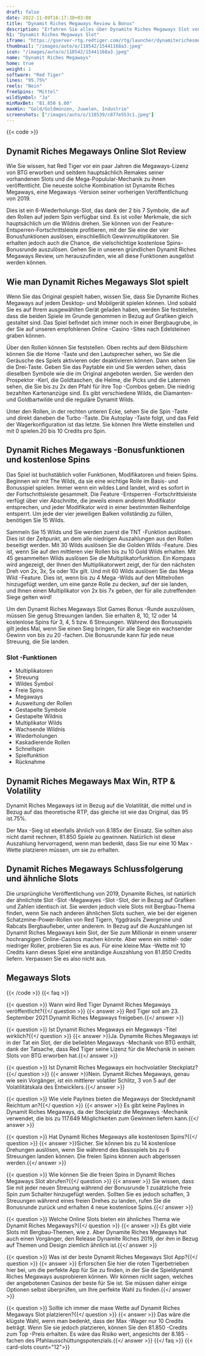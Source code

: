 ```yaml
---
draft: false
date: 2022-11-09T16:17:38+03:00
title: "Dynamit Riches Megaways Review & Bonus"
description: "Erfahren Sie alles über Dynamite Riches Megaways Slot von Red Tigers RTP, Volatilität, Auszahlungen, Funktionen und erhalten Sie kostenlose Spins und Boni von den besten Online -Casinos!"
h1: "Dynamit Riches Megaways Slot"
iframe: "https://gserver-rtg.redtiger.com/rtg/launcher/dynamiterichesmegaways"
thumbnail: "/images/auto/o/118542/15441168a3.jpeg"
icon: "/images/auto/o/118542/15441168a3.jpeg"
name: "Dynamit Riches Megaways"
home: true
weight: 1
software: "Red Tiger"
lines: "95.75%"
reels: "Nein"
freeSpins: "Mittel"
wildSymbol: "Ja"
minMaxBet: "81.850 $.00"
maxWin: "Gold/Goldmünzen, Juwelen, Industrie"
screenshots: ["/images/auto/o/118539/c877e553c1.jpeg"]
---
```


{{< code >}}<h2>Dynamit Riches Megaways Online Slot Review</h2><p>Wie Sie wissen, hat Red Tiger vor ein paar Jahren die Megaways-Lizenz von BTG erworben und seitdem hauptsächlich Remakes seiner vorhandenen Slots und die Mega-Populular-Mechanik zu ihnen veröffentlicht. Die neueste solche Kombination ist Dynamite Riches Megaways, eine Megaways -Version seiner vorherigen Veröffentlichung von 2019.</p><p>Dies ist ein 6-Wiederholungs-Slot, das dank der 2 bis 7 Symbole, die auf den Rollen auf jedem Spin verfügbar sind. Es ist voller Merkmale, die sich hauptsächlich um die Wildnis drehen. Sie können von der Feature-Entsperren-Fortschrittsleiste profitieren, mit der Sie eine der vier Bonusfunktionen auslösen, einschließlich Gewinnmultiplikatoren. Sie erhalten jedoch auch die Chance, die vielschichtige kostenlose Spins-Bonusrunde auszulösen. Gehen Sie in unseren gründlichen Dynamit Riches Megaways Review, um herauszufinden, wie all diese Funktionen ausgelöst werden können.</p><h2>Wie man Dynamit Riches Megaways Slot spielt</h2><p>Wenn Sie das Original gespielt haben, wissen Sie, dass Sie Dynamite Riches Megaways auf jedem Desktop- und Mobilgerät spielen können. Und sobald Sie es auf Ihrem ausgewählten Gerät geladen haben, werden Sie feststellen, dass die beiden Spiele im Grunde genommen in Bezug auf Grafiken gleich gestaltet sind. Das Spiel befindet sich immer noch in einer Bergbaugrube, in der Sie auf unseren empfohlenen Online -Casino -Sites nach Edelsteinen graben können.</p><p>Über den Rollen können Sie feststellen. Oben rechts auf dem Bildschirm können Sie die Home -Taste und den Lautsprecher sehen, wo Sie die Geräusche des Spiels aktivieren oder deaktivieren können. Dann sehen Sie die Drei-Taste. Geben Sie das Paytable ein und Sie werden sehen, dass dieselben Symbole wie die im Original angeboten werden. Sie werden den Prospektor -Kerl, die Goldtaschen, die Helme, die Picks und die Laternen sehen, die Sie bis zu 2x den Pfahl für ihre Top -Combos geben. Die niedrig bezahlten Kartenanzüge sind. Es gibt verschiedene Wilds, die Diamanten- und Goldbartwilde und die reguläre Dynamit Wilds.</p><p>Unter den Rollen, in der rechten unteren Ecke, sehen Sie die Spin -Taste und direkt daneben die Turbo -Taste. Die Autoplay -Taste folgt, und das Feld der Wagerkonfiguration ist das letzte. Sie können Ihre Wette einstellen und mit 0 spielen.20 bis 10 Credits pro Spin.</p><h2>Dynamit Riches Megaways -Bonusfunktionen und kostenlose Spins</h2><p>Das Spiel ist buchstäblich voller Funktionen, Modifikatoren und freien Spins. Beginnen wir mit The Wilds, da sie eine wichtige Rolle im Basis- und Bonusspiel spielen. Immer wenn ein wildes Land landet, wird es sofort in der Fortschrittsleiste gesammelt. Die Feature -Entsperren -Fortschrittsleiste verfügt über vier Abschnitte, die jeweils einem anderen Modifikator entsprechen, und jeder Modifikator wird in einer bestimmten Reihenfolge entsperrt. Um jede der vier jeweiligen Balken vollständig zu füllen, benötigen Sie 15 Wilds.</p><p>Sammeln Sie 15 Wilds und Sie werden zuerst die TNT -Funktion auslösen. Dies ist der Zeitpunkt, an dem alle niedrigen Auszahlungen aus den Rollen beseitigt werden. Mit 30 Wilds auslösen Sie die Golden Wilds -Feature. Dies ist, wenn Sie auf den mittleren vier Rollen bis zu 10 Gold Wilds erhalten. Mit 45 gesammelten Wilds auslösen Sie die Multiplikatorfunktion. Ein Kompass wird angezeigt, der Ihnen den Multiplikatorwert zeigt, der für den nächsten Dreh von 2x, 3x, 5x oder 10x gilt. Und mit 60 Wilds auslösen Sie das Mega Wild -Feature. Dies ist, wenn bis zu 4 Mega -Wilds auf den Mittelrollen hinzugefügt werden, um eine ganze Rolle zu decken, auf der sie landen, und Ihnen einen Multiplikator von 2x bis 7x geben, der für alle zutreffenden Siege gelten wird!</p><p>Um den Dynamit Riches Megaways Slot Games Bonus -Runde auszulösen, müssen Sie genug Streuungen landen. Sie erhalten 8, 10, 12 oder 14 kostenlose Spins für 3, 4, 5 bzw. 6 Streuungen. Während des Bonusspiels gilt jedes Mal, wenn Sie einen Sieg bringen, für alle Siege ein wachsender Gewinn von bis zu 20 -fachen. Die Bonusrunde kann für jede neue Streuung, die Sie landen.</p><h3>
Slot -Funktionen</h3><ul>
<li></span>
Multiplikatoren</li>
<li></span>
Streuung</li>
<li></span>
Wildes Symbol</li>
<li></span>
Freie Spins</li>
<li></span>
Megaways</li>
<li></span>
Ausweitung der Rollen</li>
<li></span>
Gestapelte Symbole</li>
<li></span>
Gestapelte Wildnis</li>
<li></span>
Multiplikator Wilds</li>
<li></span>
Wachsende Wildnis</li>
<li></span>
Wiederholungen</li>
<li></span>
Kaskadierende Rollen</li>
<li></span>
Schnellspin</li>
<li></span>
Spielfunktion</li>
<li></span>
Rücknahme</li></ul><h2>Dynamit Riches Megaways Max Win, RTP & Volatility</h2><p>Dynamit Riches Megaways ist in Bezug auf die Volatilität, die mittel und in Bezug auf das theoretische RTP, das gleiche ist wie das Original, das 95 ist.75%.</p><p>Der Max -Sieg ist ebenfalls ähnlich von 8.185x der Einsatz. Sie sollten also nicht damit rechnen, 81.850 Spiele zu gewinnen. Natürlich ist diese Auszahlung hervorragend, wenn man bedenkt, dass Sie nur eine 10 Max -Wette platzieren müssen, um sie zu erhalten.</p><h2>Dynamit Riches Megaways Schlussfolgerung und ähnliche Slots</h2><p>Die ursprüngliche Veröffentlichung von 2019, Dynamite Riches, ist natürlich der ähnlichste Slot -Slot -Megawayes -Slot -Slot, der in Bezug auf Grafiken und Zahlen identisch ist. Sie werden jedoch viele Slots mit Bergbau-Thema finden, wenn Sie nach anderen ähnlichen Slots suchen, wie bei der eigenen Schatzmine-Power-Rollen von Red Tigern, Yggdrasils Zwergmine und Rabcats Bergbaufieber, unter anderem. In Bezug auf die Auszahlungen ist Dynamit Riches Megaways kein Slot, der Sie zum Millionär in einem unserer hochrangigen Online-Casinos machen könnte. Aber wenn ein mittel- oder niedriger Roller, probieren Sie es aus. Für eine kleine Max -Wette mit 10 Credits kann dieses Spiel eine anständige Auszahlung von 81.850 Credits liefern. Verpassen Sie es also nicht aus.</p><h2>Megaways Slots</h2>
{{< /code >}}
{{< faq >}}

{{< question >}} Wann wird Red Tiger Dynamit Riches Megaways veröffentlicht?{{</ question >}}
{{< answer >}} Red Tiger soll am 23. September 2021 Dynamit Riches Megaways freigeben.{{</ answer >}}

{{< question >}} Ist Dynamit Riches Megaways ein Megaways -Titel wirklich?{{</ question >}}
{{< answer >}}Ja. Dynamite Riches Megaways ist in der Tat ein Slot, der die beliebten Megaways -Mechanik von BTG enthält, dank der Tatsache, dass Red Tiger seine Lizenz für die Mechanik in seinen Slots von BTG erworben hat.{{</ answer >}}

{{< question >}} Ist Dynamit Riches Megaways ein hochvolatiler Steckplatz?{{</ question >}}
{{< answer >}}Nein. Dynamit Riches Megaways, genau wie sein Vorgänger, ist ein mittlerer volatiler Schlitz, 3 von 5 auf der Volatilitätskala des Entwicklers.{{</ answer >}}

{{< question >}} Wie viele Paylines bieten die Megaways der Steckdynamit Reichtum an?{{</ question >}}
{{< answer >}} Es gibt keine Paylines in Dynamit Riches Megaways, da der Steckplatz die Megaways -Mechanik verwendet, die bis zu 117.649 Möglichkeiten zum Gewinnen liefern kann.{{</ answer >}}

{{< question >}} Hat Dynamit Riches Megaways alle kostenlosen Spins?{{</ question >}}
{{< answer >}}Sicher. Sie können bis zu 14 kostenlose Drehungen auslösen, wenn Sie während des Basisspiels bis zu 6 Streuungen landen können. Die freien Spins können auch abgerissen werden.{{</ answer >}}

{{< question >}} Wie können Sie die freien Spins in Dynamit Riches Megaways Slot abrufen?{{</ question >}}
{{< answer >}} Sie wissen, dass Sie mit jeder neuen Streuung während der Bonusrunde 1 zusätzliche freie Spin zum Schalter hinzugefügt werden. Sollten Sie es jedoch schaffen, 3 Streuungen während eines freien Drehes zu landen, rufen Sie die Bonusrunde zurück und erhalten 4 neue kostenlose Spins.{{</ answer >}}

{{< question >}} Welche Online Slots bieten ein ähnliches Thema wie Dynamit Riches Megaways?{{</ question >}}
{{< answer >}} Es gibt viele Slots mit Bergbau-Themen, wie z. Aber Dynamite Riches Megaways hat auch einen Vorgänger, den Release Dynamite Riches 2019, der ihm in Bezug auf Themen und Design ziemlich ähnlich ist.{{</ answer >}}

{{< question >}} Was ist der beste Dynamit Riches Megaways Slot App?{{</ question >}}
{{< answer >}} Erforschen Sie hier die roten Tigerbetrieben hier bei, um die perfekte App für Sie zu finden, in der Sie die Spieldynamit Riches Megaways ausprobieren können. Wir können nicht sagen, welches der angebotenen Casinos der beste für Sie ist. Sie müssen daher einige Optionen selbst überprüfen, um Ihre perfekte Wahl zu finden.{{</ answer >}}

{{< question >}} Sollte ich immer die maxe Wette auf Dynamit Riches Megaways Slot platzieren?{{</ question >}}
{{< answer >}} Das wäre die klügste Wahl, wenn man bedenkt, dass der Max -Wager nur 10 Credits beträgt. Wenn Sie sie jedoch platzieren, können Sie den 81.850 -Credits zum Top -Preis erhalten. Es wäre das Risiko wert, angesichts der 8.185 -fachen des Pfahlausschüttungspotenzials.{{</ answer >}}
{{</ faq >}}
{{< card-slots count="12">}}